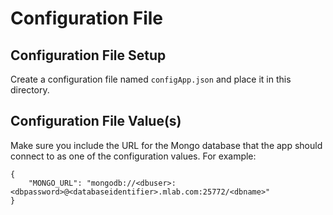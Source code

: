 Configuration File
========================

## Configuration File Setup
Create a configuration file named `configApp.json` and place it in this directory.

## Configuration File Value(s)
Make sure you include the URL for the Mongo database that the app should connect to as one of the configuration values. For example:

    {
        "MONGO_URL": "mongodb://<dbuser>:<dbpassword>@<databaseidentifier>.mlab.com:25772/<dbname>"
    }